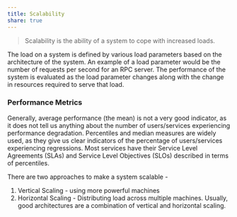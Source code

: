 ```yaml
---
title: Scalability
share: true
---
```



 > 
 > Scalability is the ability of a system to cope with increased loads.

The load on a system is defined by various load parameters based on the architecture of the system. An example of a load parameter would be the number of requests per second for an RPC server. The performance of the system is evaluated as the load parameter changes along with the change in resources required to serve that load.

### Performance Metrics

Generally, average performance (the mean) is not a very good indicator, as it does not tell us anything about the number of users/services experiencing performance degradation. Percentiles and median measures are widely used, as they give us clear indicators of the percentage of users/services experiencing regressions. Most services have their Service Level Agreements (SLAs) and Service Level Objectives (SLOs) described in terms of percentiles.

There are two approaches to make a system scalable - 

1. Vertical Scaling - using more powerful machines
1. Horizontal Scaling - Distributing load across multiple machines.
   Usually, good architectures are a combination of vertical and horizontal scaling.
